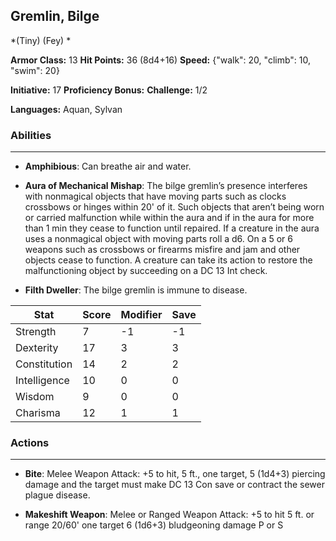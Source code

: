 ## Gremlin, Bilge
*(Tiny) (Fey) *

**Armor Class:** 13
**Hit Points:** 36 (8d4+16)
**Speed:** {"walk": 20, "climb": 10, "swim": 20}

**Initiative:** 17
**Proficiency Bonus:**
**Challenge:** 1/2

**Languages:** Aquan, Sylvan

### Abilities
 --- 
- **Amphibious**: Can breathe air and water.

- **Aura of Mechanical Mishap**: The bilge gremlin’s presence interferes with nonmagical objects that have moving parts such as clocks crossbows or hinges within 20' of it. Such objects that aren’t being worn or carried malfunction while within the aura and if in the aura for more than 1 min they cease to function until repaired. If a creature in the aura uses a nonmagical object with moving parts roll a d6. On a 5 or 6 weapons such as crossbows or firearms misfire and jam and other objects cease to function. A creature can take its action to restore the malfunctioning object by succeeding on a DC 13 Int check.

- **Filth Dweller**: The bilge gremlin is immune to disease.



| Stat | Score | Modifier | Save |
| ---- | ---- | ---- | ---- |
| Strength | 7 | -1 | -1 |
| Dexterity | 17 | 3 | 3 |
| Constitution | 14 | 2 | 2 |
| Intelligence | 10 | 0 | 0 |
| Wisdom | 9 | 0 | 0 |
| Charisma | 12 | 1 | 1 |

### Actions
 --- 
- **Bite**: Melee Weapon Attack: +5 to hit, 5 ft., one target, 5 (1d4+3) piercing damage and the target must make DC 13 Con save or contract the sewer plague disease.

- **Makeshift Weapon**: Melee or Ranged Weapon Attack: +5 to hit 5 ft. or range 20/60' one target 6 (1d6+3) bludgeoning damage P or S

